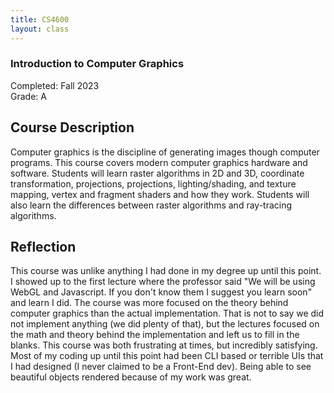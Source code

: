 ```yaml
---
title: CS4600
layout: class
---
```


### Introduction to Computer Graphics

Completed: Fall 2023\
Grade: A

## Course Description

Computer graphics is the discipline of generating images though computer
programs. This course covers modern computer graphics hardware and software.
Students will learn raster algorithms in 2D and 3D, coordinate transformation,
projections, projections, lighting/shading, and texture mapping, vertex and
fragment shaders and how they work. Students will also learn the differences
between raster algorithms and ray-tracing algorithms.

## Reflection

This course was unlike anything I had done in my degree up until this point. I
showed up to the first lecture where the professor said "We will be using WebGL
and Javascript. If you don't know them I suggest you learn soon" and learn I
did. The course was more focused on the theory behind computer graphics than the
actual implementation. That is not to say we did not implement anything (we did
plenty of that), but the lectures focused on the math and theory behind the
implementation and left us to fill in the blanks. This course was both
frustrating at times, but incredibly satisfying. Most of my coding up until this
point had been CLI based or terrible UIs that I had designed (I never claimed to
be a Front-End dev). Being able to see beautiful objects rendered because of my
work was great.
